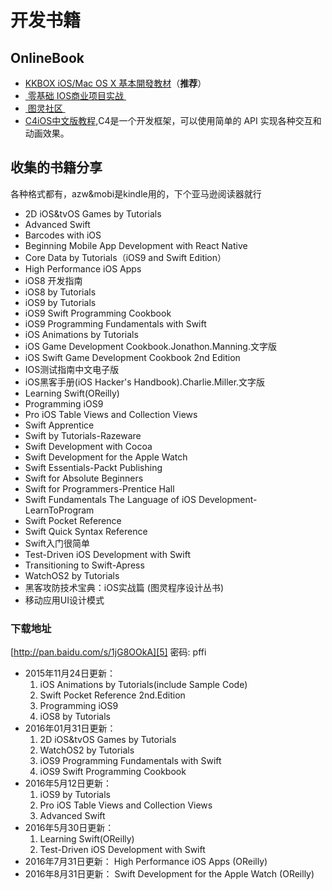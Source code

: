 # 开发书籍
## OnlineBook
- [KKBOX iOS/Mac OS X 基本開發教材][1]（**推荐**）
- [ 零基础 IOS商业项目实战 ][2]
- [ 图灵社区 ][3]
- [C4iOS中文版教程][4],C4是一个开发框架，可以使用简单的 API 实现各种交互和动画效果。

## 收集的书籍分享
各种格式都有，azw&mobi是kindle用的，下个亚马逊阅读器就行
- 2D iOS&tvOS Games by Tutorials
- Advanced Swift
- Barcodes with iOS
- Beginning Mobile App Development with React Native
- Core Data by Tutorials（iOS9 and Swift Edition）
- High Performance iOS Apps
- iOS8 开发指南
- iOS8 by Tutorials
- iOS9 by Tutorials
- iOS9 Swift Programming Cookbook
- iOS9 Programming Fundamentals with Swift
- iOS Animations by Tutorials
- iOS Game Development Cookbook.Jonathon.Manning.文字版
- iOS Swift Game Development Cookbook 2nd Edition
- IOS测试指南中文电子版
- iOS黑客手册(iOS Hacker's Handbook).Charlie.Miller.文字版
- Learning Swift(OReilly)
- Programming iOS9 
- Pro iOS Table Views and Collection Views
- Swift Apprentice
- Swift by Tutorials-Razeware
- Swift Development with Cocoa
- Swift Development for the Apple Watch
- Swift Essentials-Packt Publishing
- Swift for Absolute Beginners
- Swift for Programmers-Prentice Hall
- Swift Fundamentals The Language of iOS Development-LearnToProgram
- Swift Pocket Reference
- Swift Quick Syntax Reference
- Swift入门很简单
- Test-Driven iOS Development with Swift
- Transitioning to Swift-Apress
- WatchOS2 by Tutorials
- 黑客攻防技术宝典：iOS实战篇 (图灵程序设计丛书)
- 移动应用UI设计模式

### 下载地址
[http://pan.baidu.com/s/1jG8OOkA][5] 密码: pffi
- 2015年11月24日更新：
	1. iOS Animations by Tutorials(include Sample Code)
	2. Swift Pocket Reference 2nd.Edition
	3. Programming iOS9
	4. iOS8 by Tutorials
- 2016年01月31日更新：
	1. 2D iOS&tvOS Games by Tutorials
	2. WatchOS2 by Tutorials
	3. iOS9 Programming Fundamentals with Swift
	4. iOS9 Swift Programming Cookbook
- 2016年5月12日更新：
	1. iOS9 by Tutorials
	2. Pro iOS Table Views and Collection Views
	3. Advanced Swift
- 2016年5月30日更新：
	1. Learning Swift(OReilly)
	2. Test-Driven iOS Development with Swift
- 2016年7月31日更新：
	High Performance iOS Apps (OReilly)
- 2016年8月31日更新：
	Swift Development for the Apple Watch (OReilly)

[1]:	https://www.gitbook.com/book/zonble/kkbox-ios-dev "+-KKBOX iOS/Mac OS X 基本開發教材"
[2]:	https://xiaocool.gitbooks.io/swift/content/
[3]:	http://www.ituring.com.cn
[4]:	http://sctrack.doswift.io/track/click/eyJ1c2VyX2lkIjogMzMxMjQsICJ0YXNrX2lkIjogIjM5MjU0MSIsICJlbWFpbF9pZCI6ICIxNDY3NTExNjE1OTgyXzMzMTI0XzMwODUxXzYzMTEuc2MtMTBfMTBfMTI3XzI4LWluYm91bmQxOSRjb25hbi53aGZAZ21haWwuY29tIiwgInNpZ24iOiAiY2ZjYjA1NGFhZDk4N2MyMzNkMGM1MmI5ZWNlZjBmYTQiLCAidXNlcl9oZWFkZXJzIjoge30sICJsYWJlbCI6IDAsICJsaW5rIjogImh0dHAlM0EvL2M0aW9zLnN3aWZ0LmdnIiwgImNhdGVnb3J5X2lkIjogODgyODN9.html "中文版链接"
[5]:	http://pan.baidu.com/s/1jG8OOkA